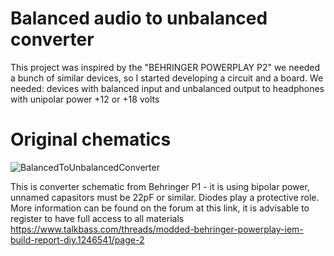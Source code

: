 # Balanced audio to unbalanced converter
This project was inspired by the "BEHRINGER POWERPLAY P2" we needed a bunch of similar devices, so I started developing a circuit and a board. We needed: devices with balanced input and unbalanced output to headphones with unipolar power +12 or +18 volts

# Original chematics 
![BalancedToUnbalancedConverter](https://github.com/Alex-Kaut/Balanced-Unbalanced-Converter/assets/86695572/170c79aa-a399-4a18-a091-4005080ecf56)

This is converter schematic from Behringer P1 - it is using bipolar power, unnamed capasitors must be 22pF or similar. Diodes play a protective role. More information can be found on the forum at this link, it is advisable to register to have full access to all materials https://www.talkbass.com/threads/modded-behringer-powerplay-iem-build-report-diy.1246541/page-2
